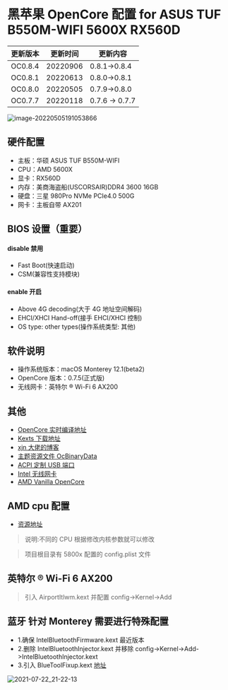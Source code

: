 # 黑苹果 OpenCore 配置 for ASUS TUF B550M-WIFI 5600X RX560D

| 更新版本 | 更新时间 | 更新内容       |
| -------- | -------- | -------------- |
| OC0.8.4  | 20220906 | 0.8.1->0.8.4   |
| OC0.8.1  | 20220613 | 0.8.0->0.8.1   |
| OC0.8.0  | 20220505 | 0.7.9->0.8.0   |
| OC0.7.7  | 20220118 | 0.7.6 -> 0.7.7 |

![image-20220505191053866](https://cdn.jsdelivr.net/gh/edge-iris/oss@oss/image/png/2022/06/13/20/152716551225271655122527256bSNoa9/2022-06-13_20-15-02.png)

## 硬件配置

- 主板：华硕 ASUS TUF B550M-WIFI
- CPU：AMD 5600X
- 显卡：RX560D
- 内存：美商海盗船(USCORSAIR)DDR4 3600 16GB
- 硬盘：三星 980Pro NVMe PCIe4.0 500G
- 网卡：主板自带 AX201

## BIOS 设置（重要）

#### disable 禁用

- Fast Boot(快速启动)
- CSM(兼容性支持模块)

#### enable 开启

- Above 4G decoding(大于 4G 地址空间解码)
- EHCI/XHCI Hand-off(接手 EHCI/XHCI 控制)
- OS type: other types(操作系统类型: 其他)

## 软件说明

- 操作系统版本：macOS Monterey 12.1(beta2)
- OpenCore 版本：0.7.5(正式版)
- 无线网卡：英特尔 ® Wi-Fi 6 AX200

## 其他

- [OpenCore 实时编译地址](https://github.com/williambj1/OpenCore-Factory/releases)
- [Kexts 下载地址](https://gitee.com/evu/Easy-Kexts)
- [xjn 大佬的博客](https://blog.xjn819.com/?p=543)
- [主题资源文件 OcBinaryData](https://github.com/acidanthera/OcBinaryData)
- [ACPI 定制 USB 端口](https://github.com/daliansky/OC-little/blob/master/15-ACPI%E5%AE%9A%E5%88%B6USB%E7%AB%AF%E5%8F%A3/README.md)
- [Intel 无线网卡](https://github.com/OpenIntelWireless/itlwm/releases)
- [AMD Vanilla OpenCore](https://github.com/AMD-OSX/AMD_Vanilla)

## AMD cpu 配置

- [资源地址](https://github.com/AMD-OSX/AMD_Vanilla)

> 说明:不同的 CPU 根据修改内核参数就可以修改

> 项目根目录有 5800x 配置的 config.plist 文件

## 英特尔 ® Wi-Fi 6 AX200

> 引入 AirportItlwm.kext 并配置 config->Kernel->Add

## 蓝牙 针对 Monterey 需要进行特殊配置

- 1.确保 IntelBluetoothFirmware.kext 最近版本
- 2.删除 IntelBluetoothInjector.kext 并移除 config->Kernel->Add->IntelBluetoothInjector.kext
- 3.引入 BlueToolFixup.kext [地址](https://github.com/acidanthera/BrcmPatchRAM)

![2021-07-22_21-22-13](https://yiqibangface.oss-cn-shenzhen.aliyuncs.com/apanda/uPic/2021-07-22_21-22-13.png)
